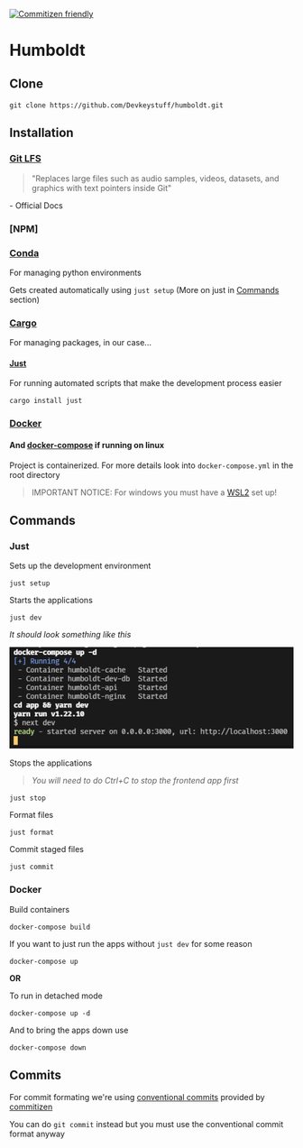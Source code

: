 [![Commitizen friendly](https://shields.io/badge/commitizen-friendly-brightgreen.svg)](http://commitizen.github.io/cz-cli/)

# Humboldt

## Clone

    git clone https://github.com/Devkeystuff/humboldt.git

## Installation

### [Git LFS](https://git-lfs.github.com/)

> "Replaces large files such as audio samples, videos, datasets, and graphics with text pointers inside Git"

\- Official Docs

### [NPM]

### [Conda](https://www.anaconda.com/products/individual)

For managing python environments

Gets created automatically using `just setup` (More on just in [Commands]("#commands") section)

### [Cargo](https://www.rust-lang.org/)

For managing packages, in our case...

#### [Just](https://github.com/casey/just)

For running automated scripts that make the development process easier

    cargo install just

### [Docker](https://www.docker.com/get-started)

#### And [docker-compose](https://docs.docker.com/compose/install/) if running on linux

Project is containerized. For more details look into `docker-compose.yml` in the root directory

> IMPORTANT NOTICE: For windows you must have a [WSL2]("https://docs.microsoft.com/en-us/windows/wsl/install") set up!

## Commands

### Just

Sets up the development environment

    just setup

Starts the applications

    just dev

_It should look something like this_

!["test"](./public/docker.png)

Stops the applications

> _You will need to do Ctrl+C to stop the frontend app first_

    just stop

Format files

    just format

Commit staged files

    just commit

### Docker

Build containers

    docker-compose build

If you want to just run the apps without `just dev` for some reason

    docker-compose up

**OR**

To run in detached mode

    docker-compose up -d

And to bring the apps down use

    docker-compose down

## Commits

For commit formating we're using [conventional commits](https://www.conventionalcommits.org/en/v1.0.0/) provided by [commitizen](https://commitizen.github.io/cz-cli/)

You can do `git commit` instead but you must use the conventional commit format anyway